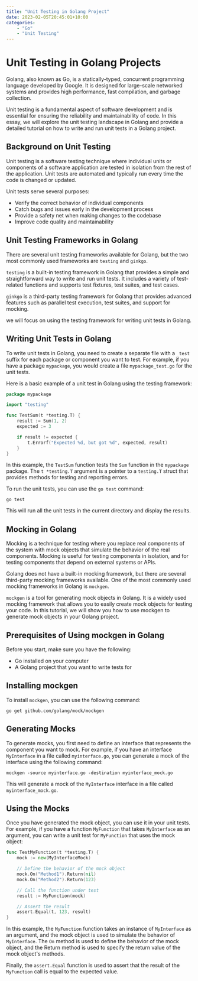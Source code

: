 ```yaml
---
title: "Unit Testing in Golang Project"
date: 2023-02-05T20:45:01+10:00
categories:
    - "Go"
    - "Unit Testing"
---
```


# Unit Testing in Golang Projects

Golang, also known as Go, is a statically-typed, concurrent programming language developed by Google. It is designed for large-scale networked systems and provides high performance, fast compilation, and garbage collection.

Unit testing is a fundamental aspect of software development and is essential for ensuring the reliability and maintainability of code. In this essay, we will explore the unit testing landscape in Golang and provide a detailed tutorial on how to write and run unit tests in a Golang project.

## Background on Unit Testing

Unit testing is a software testing technique where individual units or components of a software application are tested in isolation from the rest of the application. Unit tests are automated and typically run every time the code is changed or updated.

Unit tests serve several purposes:
* Verify the correct behavior of individual components
* Catch bugs and issues early in the development process
* Provide a safety net when making changes to the codebase
* Improve code quality and maintainability

## Unit Testing Frameworks in Golang

There are several unit testing frameworks available for Golang, but the two most commonly used frameworks are `testing` and `ginkgo`.

`testing` is a built-in testing framework in Golang that provides a simple and straightforward way to write and run unit tests. It includes a variety of test-related functions and supports test fixtures, test suites, and test cases.

`ginkgo` is a third-party testing framework for Golang that provides advanced features such as parallel test execution, test suites, and support for mocking.

we will focus on using the testing framework for writing unit tests in Golang.

## Writing Unit Tests in Golang

To write unit tests in Golang, you need to create a separate file with a `_test` suffix for each package or component you want to test. For example, if you have a package `mypackage`, you would create a file `mypackage_test.go` for the unit tests.

Here is a basic example of a unit test in Golang using the testing framework:
```go
package mypackage

import "testing"

func TestSum(t *testing.T) {
    result := Sum(1, 2)
    expected := 3

    if result != expected {
        t.Errorf("Expected %d, but got %d", expected, result)
    }
}
```

In this example, the `TestSum` function tests the `Sum` function in the `mypackage` package. The `t *testing.T` argument is a pointer to a `testing.T` struct that provides methods for testing and reporting errors.

To run the unit tests, you can use the `go test` command:
```
go test
```

This will run all the unit tests in the current directory and display the results.


## Mocking in Golang

Mocking is a technique for testing where you replace real components of the system with mock objects that simulate the behavior of the real components. Mocking is useful for testing components in isolation, and for testing components that depend on external systems or APIs.

Golang does not have a built-in mocking framework, but there are several third-party mocking frameworks available. One of the most commonly used mocking frameworks in Golang is `mockgen`.

`mockgen` is a tool for generating mock objects in Golang. It is a widely used mocking framework that allows you to easily create mock objects for testing your code. In this tutorial, we will show you how to use mockgen to generate mock objects in your Golang project.

## Prerequisites of Using mockgen in Golang

Before you start, make sure you have the following:
* Go installed on your computer
* A Golang project that you want to write tests for

## Installing mockgen

To install `mockgen`, you can use the following command:
```
go get github.com/golang/mock/mockgen
```

## Generating Mocks
To generate mocks, you first need to define an interface that represents the component you want to mock. For example, if you have an interface `MyInterface` in a file called `myinterface.go`, you can generate a mock of the interface using the following command:
```
mockgen -source myinterface.go -destination myinterface_mock.go
```
This will generate a mock of the `MyInterface` interface in a file called `myinterface_mock.go`.

## Using the Mocks

Once you have generated the mock object, you can use it in your unit tests. For example, if you have a function `MyFunction` that takes `MyInterface` as an argument, you can write a unit test for `MyFunction` that uses the mock object:

```go
func TestMyFunction(t *testing.T) {
    mock := new(MyInterfaceMock)

    // Define the behavior of the mock object
    mock.On("Method1").Return(nil)
    mock.On("Method2").Return(123)

    // Call the function under test
    result := MyFunction(mock)

    // Assert the result
    assert.Equal(t, 123, result)
}

```

In this example, the `MyFunction` function takes an instance of `MyInterface` as an argument, and the mock object is used to simulate the behavior of `MyInterface`. The `On` method is used to define the behavior of the mock object, and the Return method is used to specify the return value of the mock object's methods.

Finally, the `assert.Equal` function is used to assert that the result of the `MyFunction` call is equal to the expected value.


